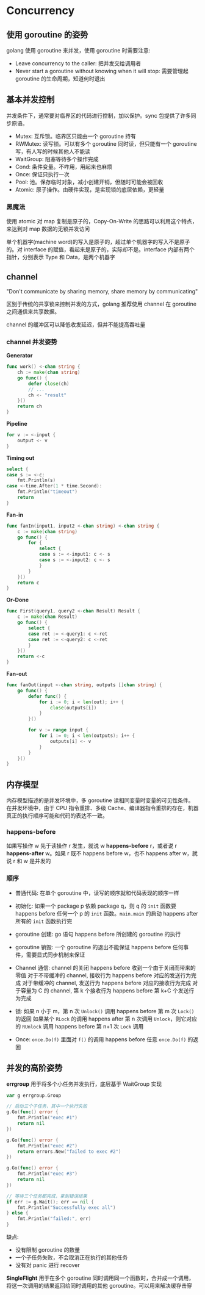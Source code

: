 # Concurrency
## 使用 goroutine 的姿势
golang 使用 goroutine 来并发，使用 goroutine 时需要注意:

- Leave concurrency to the caller: 把并发交给调用者
- Never start a goroutine without knowing when it will stop: 需要管理起 goroutine 的生命周期，知道何时退出

## 基本并发控制
并发条件下，通常要对临界区的代码进行控制，加以保护。sync 包提供了许多同步原语。

- Mutex: 互斥锁。临界区只能由一个 goroutine 持有
- RWMutex: 读写锁。可以有多个 goroutine 同时读，但只能有一个 goroutine 写，有人写的时候其他人不能读
- WaitGroup: 阻塞等待多个操作完成
- Cond: 条件变量。不咋用，用起来也麻烦
- Once: 保证只执行一次
- Pool: 池。保存临时对象，减小创建开销，但随时可能会被回收
- Atomic: 原子操作。由硬件实现，是实现锁的底层依赖，更轻量

### 黑魔法
使用 atomic 对 map 复制是原子的，Copy-On-Write 的思路可以利用这个特点，来达到对 map 数据的无锁并发访问

单个机器字(machine word)的写入是原子的，超过单个机器字的写入不是原子的。对 interface 的赋值，看起来是原子的，实际却不是。interface 内部有两个指针，分别表示 Type 和 Data，是两个机器字

## channel
"Don't communicate by sharing memory, share memory by communicating"

区别于传统的共享锁来控制并发的方式，golang 推荐使用 channel 在 goroutine 之间通信来共享数据。

channel 的缓冲区可以降低收发延迟，但并不能提高吞吐量

### channel 并发姿势
**Generator**
```go
func work() <-chan string {
	ch := make(chan string)
	go func() {
		defer close(ch)
		// ...
		ch <- "result"
	}()
	return ch
}
```

**Pipeline**
```go
for v := <-input {
	output <- v
}
```

**Timing out**
```go
select {
case s := <-c:
	fmt.Println(s)
case <-time.After(1 * time.Second):
	fmt.Println("timeout")
	return
}
```

**Fan-in**
```go
func fanIn(input1, input2 <-chan string) <-chan string {
	c := make(chan string)
	go func() {
		for {
			select {
			case s := <-input1: c <- s
			case s := <-input2: c <- s
			}
		}
	}()
	return c
}
```

**Or-Done**
```go
func First(query1, query2 <-chan Result) Result {
	c := make(chan Result)
	go func() {
		select {
		case ret := <-query1: c <-ret
		case ret := <-query2: c <-ret
		}
	}()
	return <-c
}
```

**Fan-out**
```go
func fanOut(input <-chan string, outputs []chan string) {
	go func() {
		defer func() {
			for i := 0; i < len(out); i++ {
				close(outputs[i])
			}
		}()

		for v := range input {
			for i := 0; i < len(outputs); i++ {
				outputs[i] <- v
			}
		}
	}()
}
```

## 内存模型
内存模型描述的是并发环境中，多 goroutine 读相同变量时变量的可见性条件。在并发环境中，由于 CPU 指令重排、多级 Cache、编译器指令重排的存在，机器真正的执行顺序可能和代码的表达不一致。

### happens-before
如果写操作 w 先于读操作 r 发生，就说 w **happens-before** r，或者说 r **happens-after** w。如果 r 既不 happens before w，也不 happens after w，就说 r 和 w 是并发的

### 顺序
- 普通代码:
	在单个 goroutine 中，读写的顺序就和代码表现的顺序一样

- 初始化:
	如果一个 package p 依赖 package q，则 q 的 `init` 函数要 happens before 任何一个 p 的 `init` 函数。`main.main` 的启动 happens after 所有的 `init` 函数执行完

- goroutine 创建:
	go 语句 happens before 所创建的 goroutine 的执行

- goroutine 销毁:
	一个 goroutine 的退出不能保证 happens before 任何事件，需要显式同步机制来保证

- Channel 通信:
	channel 的关闭 happens before 收到一个由于关闭而带来的零值
	对于不带缓冲的 channel, 接收行为 happens before 对应的发送行为完成
	对于带缓冲的 channel, 发送行为 happens before 对应的接收行为完成
	对于容量为 C 的 channel, 第 k 个接收行为 happens before 第 k+C 个发送行为完成

- 锁:
	如果 n 小于 m，第 n 次 `Unlock()` 调用 happens before 第 m 次 `Lock()` 的返回
	如果某个 `RLock` 的调用 happens after 第 n 次调用 `Unlock`，则它对应的 `RUnlock` 调用 happens before 第 n+1 次 `Lock` 调用

- Once:
	`once.Do(f)` 里面对 `f()` 的调用 happens before 任意 `once.Do(f)` 的返回

## 并发的高阶姿势
**errgroup**
用于将多个小任务并发执行，底层基于 WaitGroup 实现

```go
var g errgroup.Group

// 启动三个子任务，其中一个执行失败
g.Go(func() error {
	fmt.Println("exec #1")
	return nil
})

g.Go(func() error {
	fmt.Println("exec #2")
	return errors.New("failed to exec #2")
})

g.Go(func() error {
	fmt.Println("exec #3")
	return nil
})

// 等待三个任务都完成，拿到错误结果
if err := g.Wait(); err == nil {
	fmt.Println("Successfully exec all")
} else {
	fmt.Println("failed:", err)
}
```

缺点:
- 没有限制 goroutine 的数量
- 一个子任务失败，不会取消正在执行的其他任务
- 没有对 panic 进行 recover

**SingleFlight**
用于在多个 goroutine 同时调用同一个函数时，合并成一个调用，将这一次调用的结果返回给同时调用的其他 goroutine。可以用来解决缓存击穿
